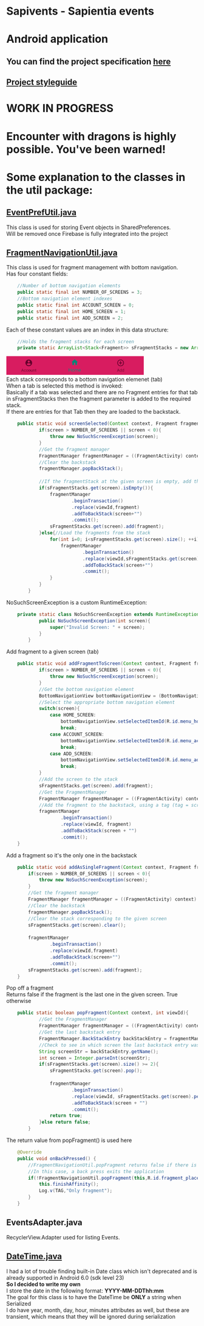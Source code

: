 # Sapivents - Sapientia events
# Android application
## You can find the project specification [here](https://github.com/andraspatka/Sapivents/blob/development/Documentation/Specification.pdf)
## [Project styleguide](https://github.com/andraspatka/Sapivents/blob/development/Documentation/Styleguide.pdf)

# WORK IN PROGRESS
# Encounter with dragons is highly possible. You've been warned!

# Some explanation to the classes in the util package:
## [EventPrefUtil.java](https://github.com/andraspatka/Sapivents/blob/development/app/src/main/java/szamtech/fejer_patka/ms/sapientia/ro/sapivents/utils/EventPrefUtil.java)
This class is used for storing Event objects in SharedPreferences.<br/>  Will be removed once Firebase is fully integrated into the project
## [FragmentNavigationUtil.java](https://github.com/andraspatka/Sapivents/blob/development/app/src/main/java/szamtech/fejer_patka/ms/sapientia/ro/sapivents/utils/FragmentNavigationUtil.java)
This class is used for fragment management with bottom navigation. <br/>
Has four constant fields: 
```java
    //Number of bottom navigation elements
    public static final int NUMBER_OF_SCREENS = 3;
    //Bottom navigation element indexes
    public static final int ACCOUNT_SCREEN = 0;
    public static final int HOME_SCREEN = 1;
    public static final int ADD_SCREEN = 2;
```
Each of these constant values are an index in this data structure:
```java
    //Holds the fragment stacks for each screen
    private static ArrayList<Stack<Fragment>> sFragmentStacks = new ArrayList<>();
```
![Bottom navigation](https://github.com/andraspatka/Sapivents/blob/development/Documentation/md-res/bottomNav.PNG)<br/>
Each stack corresponds to a bottom navigation elemenet (tab)<br/>
When a tab is selected this method is invoked:<br/>
Basically if a tab was selected and there are no Fragment entries for that tab in sFragmentStacks then the fragment parameter is added to the required stack.<br/>
If there are entries for that Tab then they are loaded to the backstack.
```java
    public static void screenSelected(Context context, Fragment fragment, int viewId, int screen)throws NoSuchScreenException{
            if(screen > NUMBER_OF_SCREENS || screen < 0){
                throw new NoSuchScreenException(screen);
            }
            //Get the fragment manager
            FragmentManager fragmentManager = ((FragmentActivity) context).getSupportFragmentManager();
            //Clear the backstack
            fragmentManager.popBackStack();

            //If the fragmentStack at the given screen is empty, add the fragment
            if(sFragmentStacks.get(screen).isEmpty()){
                fragmentManager
                        .beginTransaction()
                        .replace(viewId,fragment)
                        .addToBackStack(screen+"")
                        .commit();
                sFragmentStacks.get(screen).add(fragment);
            }else{//Load the fragments from the stack
                for(int i=0; i<sFragmentStacks.get(screen).size(); ++i){
                    fragmentManager
                            .beginTransaction()
                            .replace(viewId,sFragmentStacks.get(screen).get(i))
                            .addToBackStack(screen+"")
                            .commit();
                }
            }
        }
```
NoSuchScreenException is a custom RuntimeException:
```java
    private static class NoSuchScreenException extends RuntimeException{
            public NoSuchScreenException(int screen){
                super("Invalid Screen: " + screen);
            }
        }
```
Add fragment to a given screen (tab)
```java
    public static void addFragmentToScreen(Context context, Fragment fragment, int viewId, int screen) throws NoSuchScreenException{
            if(screen > NUMBER_OF_SCREENS || screen < 0){
                throw new NoSuchScreenException(screen);
            }
            //Get the bottom navigation element
            BottomNavigationView bottomNavigationView = (BottomNavigationView) ((Activity) context).findViewById(R.id.bottom_nav);
            //Select the appropriate bottom navigation element
            switch(screen){
                case HOME_SCREEN:
                    bottomNavigationView.setSelectedItemId(R.id.menu_home);
                    break;
                case ACCOUNT_SCREEN:
                    bottomNavigationView.setSelectedItemId(R.id.menu_account);
                    break;
                case ADD_SCREEN:
                    bottomNavigationView.setSelectedItemId(R.id.menu_add);
                    break;
            }
            //Add the screen to the stack
            sFragmentStacks.get(screen).add(fragment);
            //Get the FragmentManager
            FragmentManager fragmentManager = ((FragmentActivity) context).getSupportFragmentManager();
            //Add the fragment to the backstack, using a tag (tag = screen + "")
            fragmentManager
                    .beginTransaction()
                    .replace(viewId, fragment)
                    .addToBackStack(screen + "")
                    .commit();
    }
```
Add a fragment so it's the only one in the backstack
```java
    public static void addAsSingleFragment(Context context, Fragment fragment, int viewId, int screen) throws NoSuchScreenException{
        if(screen > NUMBER_OF_SCREENS || screen < 0){
            throw new NoSuchScreenException(screen);
        }
        //Get the fragment manager
        FragmentManager fragmentManager = ((FragmentActivity) context).getSupportFragmentManager();
        //Clear the backstack
        fragmentManager.popBackStack();
        //Clear the stack corresponding to the given screen
        sFragmentStacks.get(screen).clear();

        fragmentManager
                .beginTransaction()
                .replace(viewId,fragment)
                .addToBackStack(screen+"")
                .commit();
        sFragmentStacks.get(screen).add(fragment);
    }
```


Pop off a fragment<br/>
Returns false if the fragment is the last one in the given screen. True otherwise
```java
    public static boolean popFragment(Context context, int viewId){
            //Get the FragmentManager
            FragmentManager fragmentManager = ((FragmentActivity) context).getSupportFragmentManager();
            //Get the last backstack entry
            FragmentManager.BackStackEntry backStackEntry = fragmentManager.getBackStackEntryAt(fragmentManager.getBackStackEntryCount()-1);
            //Check to see in which screen the last backstack entry was
            String screenStr = backStackEntry.getName();
            int screen = Integer.parseInt(screenStr);
            if(sFragmentStacks.get(screen).size() >= 2){
                sFragmentStacks.get(screen).pop();

                fragmentManager
                        .beginTransaction()
                        .replace(viewId, sFragmentStacks.get(screen).peek())
                        .addToBackStack(screen + "")
                        .commit();
                return true;
            }else return false;
        }
```
The return value from popFragment() is used here
```java
    @Override
    public void onBackPressed() {
        //FragmentNavigationUtil.popFragment returns false if there is only one fragment in the stack
        //In this case, a back press exits the application
        if(!FragmentNavigationUtil.popFragment(this,R.id.fragment_place)){
            this.finishAffinity();
            Log.v(TAG,"Only fragment");
        }
    }
```
## EventsAdapter.java
RecyclerView.Adapter used for listing Events.

## [DateTime.java](https://github.com/andraspatka/Sapivents/blob/development/app/src/main/java/szamtech/fejer_patka/ms/sapientia/ro/sapivents/beans/DateTime.java)
I had a lot of trouble finding built-in Date class which isn't deprecated and is already supported in Android 6.0 (sdk level 23) <br/>
<b>So I decided to write my own</b><br/>
I store the date in the following format: <b>YYYY-MM-DDThh:mm</b><br/>
The goal for this class is to have the DateTime be <b>ONLY</b> a string when Serialized <br/>
I do have year, month, day, hour, minutes attributes as well, but these are transient, which means that they will be ignored during serialization



